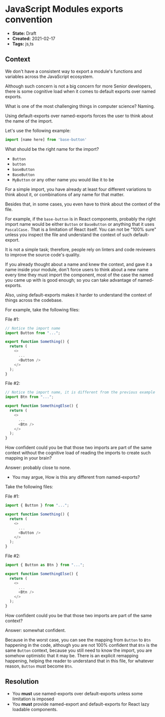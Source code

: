 # JavaScript Modules exports convention

* **State:** Draft
* **Created:** 2021-02-17
* **Tags:** js,ts

## Context

We don't have a consistent way to export a module's functions and variables
across the JavaScript ecosystem.

Although such concern is not a big concern for more Senior developers, there is
some cognitive load when it comes to default exports over named exports.

What is one of the most challenging things in computer science? Naming.

Using default-exports over named-exports forces the user to think about the name
of the import.

Let's use the following example:

```ts
import [name here] from 'base-button'
```

What should be the right name for the import?

* `Button`
* `button`
* `baseButton`
* `BaseButton`
* `MyButton` or any other name you would like it to be

For a simple import, you have already at least four different variations to
think about it, or combinations of any name for that matter.

Besides that, in some cases, you even have to think about the context of the
file.

For example, if the `base-button` is in React components, probably the right
import name would be either `Button` or `BaseButton` or anything that it uses
`PascalCase.` That is a limitation of React itself. You can not be "100% sure"
unless you inspect the file and understand the context of such default-export.

It is not a simple task; therefore, people rely on linters and code reviewers to
improve the source code's quality.

If you already thought about a name and knew the context, and gave it a name
inside your module, don't force users to think about a new name every time
they must import the component, most of the case the named you came up with is
good enough; so you can take advantage of named-exports.

Also, using default-exports makes it harder to understand the context of things
across the codebase.

For example, take the following files:

File #1:

```ts
// Notice the import name
import Button from "...";

export function Something() {
  return (
    <>
      ...
      <Button />
    </>
  );
}
```

File #2:

```ts
// Notice the import name, it is different from the previous example
import Btn from "...";

export function SomethingElse() {
  return (
    <>
      ...
      <Btn />
    </>
  );
}
```

How confident could you be that those two imports are part of the same context
without the cognitive load of reading the imports to create such mapping in your
brain?

Answer: probably close to none.

* You may argue, How is this any different from named-exports?

Take the following files:

File #1:

```ts
import { Button } from "...";

export function Something() {
  return (
    <>
      ...
      <Button />
    </>
  );
}
```

File #2:

```ts
import { Button as Btn } from "...";

export function SomethingElse() {
  return (
    <>
      ...
      <Btn />
    </>
  );
}
```

How confident could you be that those two imports are part of the same context?

Answer: somewhat confident.

Because in the worst case, you can see the mapping from `Button` to `Btn`
happening in the code, although you are not 100% confident that `Btn` is the same
`Button` context, because you still need to know the import, you are somehow
optimistic that it may be.
There is an explicit remapping happening, helping the reader to understand that
in this file, for whatever reason, `Button` must become `Btn`.

## Resolution

* You **must** use named-exports over default-exports unless some limitation
  is imposed
* You **must** provide named-export and default-exports for React lazy
  loadable components.
